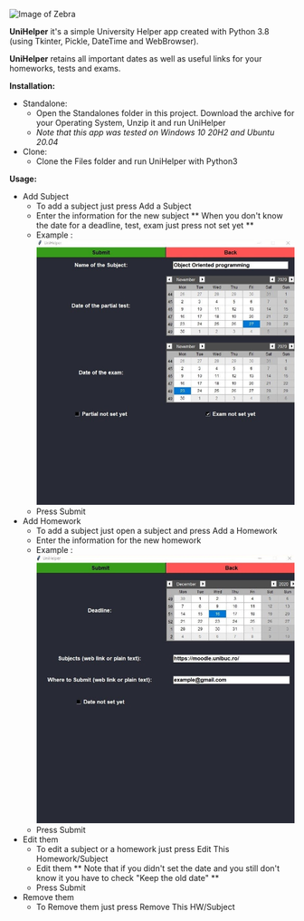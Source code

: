 ![Image of Zebra](https://github.com/SebastianRichiteanu/UniHelper/blob/main/README/icon.ico)

**UniHelper** it's a simple University Helper app created with Python 3.8 (using Tkinter, Pickle, DateTime and WebBrowser).

**UniHelper** retains all important dates as well as useful links for your homeworks, tests and exams.

**Installation:** 
	
- Standalone:
	- Open the Standalones folder in this project. Download the archive for your Operating System, Unzip it and run UniHelper
	- *Note that this app was tested on Windows 10 20H2 and Ubuntu 20.04*
- Clone:
	- Clone the Files folder and run UniHelper with Python3

**Usage:** 

- Add Subject
	- To add a subject just press Add a Subject
	- Enter the information for the new subject
** When you don't know the date for a deadline, test, exam just press not set yet **
	- Example : ![Example Subject](https://github.com/SebastianRichiteanu/UniHelper/blob/main/README/1.jpeg)
	- Press Submit
- Add Homework
	- To add a subject just open a subject and press Add a Homework
	- Enter the information for the new homework
	- Example : ![Example Homework](https://github.com/SebastianRichiteanu/UniHelper/blob/main/README/2.jpeg)
	- Press Submit
- Edit them
	- To edit a subject or a homework just press Edit This Homework/Subject
	- Edit them
** Note that if you didn't set the date and you still don't know it you have to check "Keep the old date" **
	- Press Submit
- Remove them
	- To Remove them just press Remove This HW/Subject
